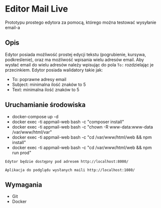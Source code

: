 Editor Mail Live
=================

Prototypu prostego edytora za pomocą, którego można testować wysyłanie email-a

Opis
-------

Edytor posiada możliwość prostej edycji tekstu (pogrubienie, kursywa, podkreślenie), oraz ma możliwość wpisania wielu adresów email.
Aby wysłać email do wielu adresów należy wpisując do pola `To:` rozdzielając je przecinkiem.
Edytor posiada walidatory takie jak:

- To: poprawne adresy email
- Subject: minimalna ilość znaków to 5
- Text: minimalna ilość znaków to 5

Uruchamianie środowiska
---------------

- docker-compose up -d
- docker exec -ti appmail-web bash -c "composer install"
- docker exec -ti appmail-web bash -c "chown -R www-data:www-data /var/www/html/var"
- docker exec -ti appmail-web bash -c "cd /var/www/html/web && npm install"
- docker exec -ti appmail-web bash -c "cd /var/www/html/web && npm run prod"

`Edytor będzie dostępny pod adresem http://localhost:8000/`

`Aplikacja do podglądu wysłanych maili http://localhost:1080/`

Wymagania
----------

* Git
* Docker
